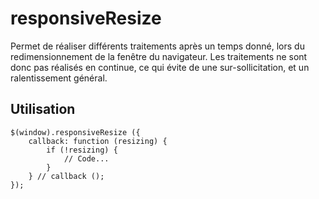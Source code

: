 responsiveResize
================

Permet de réaliser différents traitements après un temps donné, lors du redimensionnement de la fenêtre du navigateur.
Les traitements ne sont donc pas réalisés en continue, ce qui évite de une sur-sollicitation, et un ralentissement général.

## Utilisation

    $(window).responsiveResize ({
        callback: function (resizing) {
            if (!resizing) {
                // Code...
            }
        } // callback ();
    });
